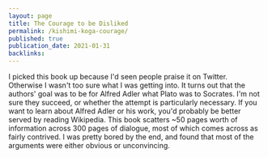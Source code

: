 ```yaml
---
layout: page
title: The Courage to be Disliked
permalink: /kishimi-koga-courage/
published: true
publication_date: 2021-01-31
backlinks: 
---
```


I picked this book up because I'd seen people praise it on Twitter. Otherwise I wasn't too sure what I was getting into. It turns out that the authors' goal was to be for Alfred Adler what Plato was to Socrates. I'm not sure they succeed, or whether the attempt is particularly necessary. If you want to learn about Alfred Adler or his work, you'd probably be better served by reading Wikipedia. This book scatters ~50 pages worth of information across 300 pages of dialogue, most of which comes across as fairly contrived. I was pretty bored by the end, and found that most of the arguments were either obvious or unconvincing.
